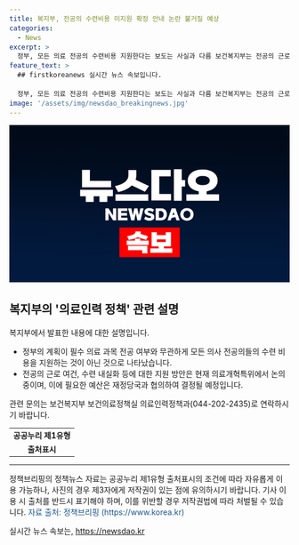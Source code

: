 ```yaml
---
title: 복지부, 전공의 수련비용 미지원 확정 안내 논란 불거질 예상
categories:
  - News
excerpt: >
  정부, 모든 의료 전공의 수련비용 지원한다는 보도는 사실과 다름 보건복지부는 전공의 근로여건 및 수련 내실화에 대한 지원 방안을 논의 중이며, 수련비용 지원 등 예산은 재정당국과 협의하여 결정될 예정. (문의: 보건복지부 보건의료정책실 의료인력정책과 044-202-2435) [출처: 정책브리핑 www.korea.kr]
feature_text: >
  ## firstkoreanews 실시간 뉴스 속보입니다.

  정부, 모든 의료 전공의 수련비용 지원한다는 보도는 사실과 다름 보건복지부는 전공의 근로여건 및 수련 내실화에 대한 지원 방안을 논의 중이며, 수련비용 지원 등 예산은 재정당국과 협의하여 결정될 예정. (문의: 보건복지부 보건의료정책실 의료인력정책과 044-202-2435) [출처: 정책브리핑 www.korea.kr]
image: '/assets/img/newsdao_breakingnews.jpg'
---
```


<p><img src="/assets/img/newsdao_breakingnews.jpg" alt="firstkoreanews 속보" /></p>

<h2 data-ke-size="size26">복지부의 '의료인력 정책' 관련 설명</h2>

<p data-ke-size="size16">복지부에서 발표한 내용에 대한 설명입니다.</p>

<ul>
  <li>정부의 계획이 필수 의료 과목 전공 여부와 무관하게 모든 의사 전공의들의 수련 비용을 지원하는 것이 아닌 것으로 나타났습니다.</li>
  <li>전공의 근로 여건, 수련 내실화 등에 대한 지원 방안은 현재 의료개혁특위에서 논의 중이며, 이에 필요한 예산은 재정당국과 협의하여 결정될 예정입니다.</li>
</ul>

<p data-ke-size="size16">관련 문의는 보건복지부 보건의료정책실 의료인력정책과(044-202-2435)로 연락하시기 바랍니다.</p>

<table>
  <tr>
    <td style="text-align: center; height: 17px;"><b>공공누리 제1유형</b></td>
  </tr>
  <tr>
    <td style="text-align: center; height: 17px;"><b>출처표시</b></td>
  </tr>
</table>

<hr>

<p data-ke-size="size16">정책브리핑의 정책뉴스 자료는 공공누리 제1유형 출처표시의 조건에 따라 자유롭게 이용 가능하나, 사진의 경우 제3자에게 저작권이 있는 점에 유의하시기 바랍니다. 기사 이용 시 출처를 반드시 표기해야 하며, 이를 위반할 경우 저작권법에 따라 처벌될 수 있습니다. <span style="color: #1a5490;">자료 출처: 정책브리핑 (https://www.korea.kr)</span></p>
실시간 뉴스 속보는, <a href="https://newsdao.kr" rel="dofollow">https://newsdao.kr</a>


